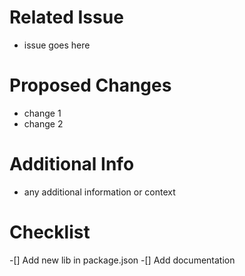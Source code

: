 # Related Issue
- issue goes here

# Proposed Changes
  - change 1
  - change 2
 
# Additional Info
 - any additional information or context 
 
 # Checklist
 -[] Add new lib in package.json
 -[] Add documentation
 
